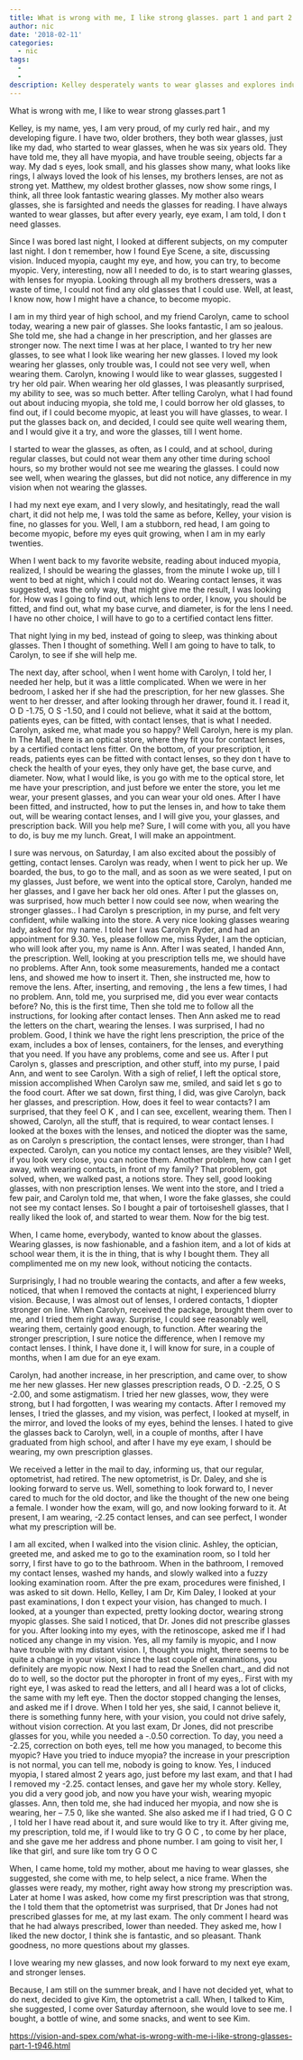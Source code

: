 ```yaml
---
title: What is wrong with me, I like strong glasses. part 1 and part 2
author: nic
date: '2018-02-11'
categories:
  - nic
tags:
  - 
  - 
description: Kelley desperately wants to wear glasses and explores induced myopia, ultimately seeking a way to achieve it.
---
```

What is wrong with me, I like to wear strong glasses.part 1


Kelley, is my name, yes, I am very proud, of my curly red hair., and my developing figure.
I have two, older brothers, they both wear glasses, just like my dad, who started to wear glasses,
when he was six years old.
They have told me, they all have myopia, and have trouble seeing, objects far a way.
My dad s eyes, look small, and his glasses show many, what looks like rings, I always loved the look of his lenses, my brothers lenses, are not as strong yet. 
Matthew, my oldest brother glasses, now show some rings, I think, all three look fantastic wearing glasses.
My mother also wears glasses, she is farsighted and needs the glasses for reading.
I have always wanted to wear glasses, but after every yearly, eye exam, I am told, I don t need glasses.


Since I was bored last night, I looked at different subjects, on my computer last night.
I don t remember, how I found Eye Scene, a site, discussing vision.
Induced myopia, caught my eye, and how, you can try, to become myopic.
Very, interesting, now all I needed to do, is to start wearing glasses, with lenses for myopia.
Looking through all my brothers dressers, was a waste of time, I could not find any old glasses that I could use.
Well, at least, I know now, how I might have a chance, to become myopic.


I am in my third year of high school, and my friend Carolyn, came to school today, wearing a new pair of glasses.
She looks fantastic, I am so jealous.
She told me, she had a change in her prescription, and her glasses are stronger now.
The next time I was at her place, I wanted to try her new glasses, to see what I look like wearing her new glasses.
I loved my look wearing her glasses, only trouble was, I could not see very well, when wearing them.
Carolyn, knowing I would like to wear glasses, suggested I try her old pair.
When wearing her old glasses, I was pleasantly surprised, my ability to see, was so much better.
After telling Carolyn, what I had found out about inducing myopia, she told me, I could borrow her old glasses, to find out, if I could become myopic, at least you will have glasses, to wear.
I put the glasses back on, and decided, I could see quite well wearing them, and I would give it a try, and wore the glasses, till I went home.


I started to wear the glasses, as often, as I could, and at school, during regular classes, but could not wear them any other time during school hours, so my brother would not see me wearing the glasses.
I could now see well, when wearing the glasses, but did not notice, any difference in my vision when not wearing the glasses.


I had my next eye exam, and I very slowly, and hesitatingly, read the wall chart, it did not help me, I was told the same as before, Kelley, your vision is fine, no glasses for you.
Well, I am a stubborn, red head, I am going to become myopic, before my eyes quit growing, when I am in my early twenties.


When I went back to my favorite website, reading about induced myopia, realized, I should be wearing the glasses, from the minute I woke up, till I went to bed at night, which I could not do.
Wearing contact lenses, it was suggested, was the only way, that might give me the result, I was looking for.
How was I going to find out, which lens to order, I know, you should be fitted, and find out, what my base curve, and diameter, is for the lens I need.
I have no other choice, I will have to go to a certified contact lens fitter. 


That night lying in my bed, instead of going to sleep, was thinking about glasses.
Then I thought of something.
Well I am going to have to talk, to Carolyn, to see if she will help me.


The next day, after school, when I went home with Carolyn, I told her, I needed her help, but it was 
a little complicated.
When we were in her bedroom, I asked her if she had the prescription, for her new glasses.
She went to her dresser, and after looking through her drawer, found it.
I read it, O D -1.75, O S -1.50, and I could not believe, what it said at the bottom, patients eyes, can be fitted, with contact lenses, that is what I needed.
Carolyn, asked me, what made you so happy?
Well Carolyn, here is my plan.
In The Mall, there is an optical store, where they fit you for contact lenses, by a certified contact lens fitter.
On the bottom, of your prescription, it reads, patients eyes can be fitted with contact lenses,
so they don t have to check the health of your eyes, they only have get, the base curve, and diameter.
Now, what I would like, is you go with me to the optical store, let me have your prescription,
and just before we enter the store, you let me wear, your present glasses, and you can wear your old ones.
After I have been fitted, and instructed, how to put the lenses in, and how to take them out, will be wearing contact lenses, and I will give you, your glasses, and prescription back.
Will you help me?
Sure, I will come with you, all you have to do, is buy me my lunch.
Great, I will make an appointment.


I sure was nervous, on Saturday, I am also excited about the possibly of getting, contact lenses.
Carolyn was ready, when I went to pick her up.
We boarded, the bus, to go to the mall, and as soon as we were seated, I put on my glasses, 
Just before, we went into the optical store, Carolyn, handed me her glasses, and I gave her back her old ones.
After I put the glasses on, was surprised, how much better I now could see now, when wearing the stronger glasses..
I had Carolyn s prescription, in my purse, and felt very confident, while walking into the store.
A very nice looking glasses wearing lady, asked for my name.
I told her I was Carolyn Ryder, and had an appointment for 9.30.
Yes, please follow me, miss Ryder, I am the optician, who will look after you, my name is Ann.
After I was seated, I handed Ann, the prescription.
Well, looking at you prescription tells me, we should have no problems.
After Ann, took some measurements, handed me a contact lens, and showed me how to insert it.
Then, she instructed me, how to remove the lens.
After, inserting, and removing , the lens a few times, I had no problem.
Ann, told me, you surprised me, did you ever wear contacts before?
No, this is the first time, 
Then she told me to follow all the instructions, for looking after contact lenses. 
Then Ann asked me to read the letters on the chart, wearing the lenses.
I was surprised, I had no problem.
Good, I think we have the right lens prescription, the price of the exam, includes a box of lenses, 
containers, for the lenses, and everything that you need.
If you have any problems, come and see us.
After I put Carolyn s, glasses and prescription, and other stuff, into my purse, I paid Ann, and went to see Carolyn.
With a sigh of relief, I left the optical store, mission accomplished
When Carolyn saw me, smiled, and said let s go to the food court. 
After we sat down, first thing, I did, was give Carolyn, back her glasses, and prescription. 
How, does it feel to wear contacts?
I am surprised, that they feel O K , and I can see, excellent, wearing them.
Then I showed, Carolyn, all the stuff, that is required, to wear contact lenses. 
l looked at the boxes with the lenses, and noticed the diopter was the same, as on Carolyn s prescription, the contact lenses, were stronger, than I had expected.
Carolyn, can you notice my contact lenses, are they visible?
Well, if you look very close, you can notice them.
Another problem, how can I get away, with wearing contacts, in front of my family?
That problem, got solved, when, we walked past, a notions store.
They sell, good looking glasses, with non prescription lenses.
We went into the store, and I tried a few pair, and Carolyn told me, that when, I wore the fake glasses, she could not see my contact lenses.
So I bought a pair of tortoiseshell glasses, that I really liked the look of, and started to wear them.
Now for the big test.


When, I came home, everybody, wanted to know about the glasses.
Wearing glasses, is now fashionable, and a fashion item, and a lot of kids at school wear them, it is the in thing, that is why I bought them.
They all complimented me on my new look, without noticing the contacts.


Surprisingly, I had no trouble wearing the contacts, and after a few weeks, noticed, that when I removed the contacts at night, I experienced blurry vision.
Because, I was almost out of lenses, I ordered contacts, 1 diopter stronger on line.
When Carolyn, received the package, brought them over to me, and I tried them right away.
Surprise, I could see reasonably well, wearing them, certainly good enough, to function.
After wearing the stronger prescription, I sure notice the difference, when I remove my contact lenses.
I think, I have done it, I will know for sure, in a couple of months, when I am due for an eye exam.


Carolyn, had another increase, in her prescription, and came over, to show me her new glasses.
Her new glasses prescription reads, O D. -2.25, O S -2.00, and some astigmatism.
I tried her new glasses, wow, they were strong, but I had forgotten, I was wearing my contacts.
After I removed my lenses, I tried the glasses, and my vision, was perfect, I looked at myself, in the mirror, and loved the looks of my eyes, behind the lenses.
I hated to give the glasses back to Carolyn, well, in a couple of months, after I have graduated from high school, and after I have my eye exam, I should be wearing, my own prescription glasses.




We received a letter in the mail to day, informing us, that our regular, optometrist, had retired.
The new optometrist, is Dr. Daley, and she is looking forward to serve us.
Well, something to look forward to, I never cared to much for the old doctor, and like the thought of the new one being a female.
I wonder how the exam, will go, and now looking forward to it.
At present, I am wearing, -2.25 contact lenses, and can see perfect, I wonder what my prescription will be.


I am all excited, when I walked into the vision clinic.
Ashley, the optician, greeted me, and asked me to go to the examination room, so I told her sorry, I first have to go to the bathroom.
When in the bathroom, I removed my contact lenses, washed my hands, and slowly walked into a fuzzy looking examination room.
After the pre exam, procedures were finished, I was asked to sit down.
Hello, Kelley, I am Dr, Kim Daley, I looked at your past examinations, I don t expect your vision, has changed to much.
I looked, at a younger than expected, pretty looking doctor, wearing strong myopic glasses.
She said I noticed, that Dr. Jones did not prescribe glasses for you.
After looking into my eyes, with the retinoscope, asked me if I had noticed any change in my vision.
Yes, all my family is myopic, and I now have trouble with my distant vision.
I, thought you might, there seems to be quite a change in your vision, since the last couple of examinations, you definitely are myopic now.
Next I had to read the Snellen chart., and did not do to well, so the doctor put the phoropter in front of my eyes,.
First with my right eye, I was asked to read the letters, and all I heard was a lot of clicks, the same with my left eye.
Then the doctor stopped changing the lenses, and asked me if I drove.
When I told her yes, she said, I cannot believe it, there is something funny here, with your vision, you could not drive safely, without vision correction.
At you last exam, Dr Jones, did not prescribe glasses for you, while you needed a -.0.50 correction.
To day, you need a -2.25, correction on both eyes, tell me how you managed, to become this myopic?
Have you tried to induce myopia? the increase in your prescription is not normal, you can tell me, nobody is going to know.
Yes, I induced myopia, I stared almost 2 years ago, just before my last exam, and that I had I removed my -2.25. contact lenses, and gave her my whole story.
Kelley, you did a very good job, and now you have your wish, wearing myopic glasses.
Ann, then told me, she had induced her myopia, and now she is wearing, her – 7.5 0, like she wanted.
She also asked me if I had tried, G O C , I told her I have read about it, and sure would like to try it.
After giving me, my prescription, told me, if I would like to try G O C , to come by her place, and she gave me her address and phone number.
I am going to visit her, I like that girl, and sure like tom try G O C


When, I came home, told my mother, about me having to wear glasses, she suggested, she come with me, to help select, a nice frame.
When the glasses were ready, my mother, right away how strong my prescription was.
Later at home I was asked, how come my first prescription was that strong, the I told them that the optometrist was surprised, that Dr Jones had not prescribed glasses for me, at my last exam.
The only comment I heard was that he had always prescribed, lower than needed.
They asked me, how I liked the new doctor, I think she is fantastic, and so pleasant.
Thank goodness, no more questions about my glasses.


I love wearing my new glasses, and now look forward to my next eye exam, and stronger lenses.


Because, I am still on the summer break, and I have not decided yet, what to do next, decided to give Kim, the optometrist a call.
When, I talked to Kim, she suggested, I come over Saturday afternoon, she would love to see me.
I bought, a bottle of wine, and some snacks, and went to see Kim.

https://vision-and-spex.com/what-is-wrong-with-me-i-like-strong-glasses-part-1-t946.html